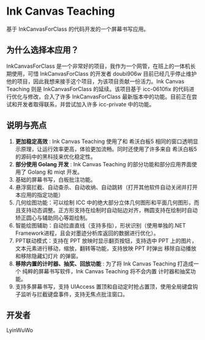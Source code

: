 # Ink Canvas Teaching
基于 InkCanvasForClass 的代码开发的一个屏幕书写应用。

## 为什么选择本应用？
InkCanvasForClass 是一个非常好的项目，我作为一个网管，在班上的一体机长期使用，可惜 InkCanvasForClass 的开发者 doubi906w 目前已经几乎停止维护他的项目，因此我想来接手这个项目，为该项目贡献一份活力。Ink Canvas Teaching 则是 InkCanvasForClass 的延续。该项目基于 icc-0610fix 的代码进行优化与修改，合入了许多 InkCanvasForClass 最新版本中的功能。目前正在尝试和开发者取得联系，并尝试加入许多 icc-private 中的功能。

## 说明与亮点

1. **更加稳定高效** : Ink Canvas Teaching 使用了和 希沃白板5 相同的窗口透明显示原理，让运行效率更高，体验更加流畅。同时还使用了许多来自 希沃白板5 的源码中的黑科技来优化稳定性。
2. **部分使用 Golang 开发** : Ink Canvas Teaching 的部分功能和部分应用界面使用了 Golang 和 miqt 开发。
3. 基础的屏幕书写，白板批注功能。
4. 悬浮窗拦截、自动查杀、自动收纳、自动跳转（打开其他软件自动关闭并打开本应用的指定功能）
5. 几何绘图功能：可以绘制 ICC 中的绝大部分立体几何图形和平面几何图形，而且支持动态调整。正方形支持在绘制时自动贴边对齐，椭圆支持在绘制时自动矫正圆心与辅助同心等距绘制。
6. 智能绘图辅助：自动拉直直线（支持多指），形状识别（使用单独的.NET Framework进程，且会对墨迹分析库返回的数据进行优化）。
7. PPT联动模式：支持在 PPT 放映时显示翻页按钮，支持选中 PPT 上的图片，文本元素进行移动，缩放，翻转等功能，支持放映 PPT 时弹出 移除自动播放和移除隐藏幻灯片 的弹窗。
8. **移除内置的计时器、抽奖、回放功能** : 为了将 Ink Canvas Teaching 打造成一个 纯粹的屏幕书写软件，Ink Canvas Teaching 将不会内置 计时器和抽奖功能。
9. 支持多屏幕书写，支持 UIAccess 置顶和自动定时抢占置顶，使用全局键盘钩子监听与拦截键盘事件，支持无焦点批注窗口。

## 开发者

LyinWuWo

